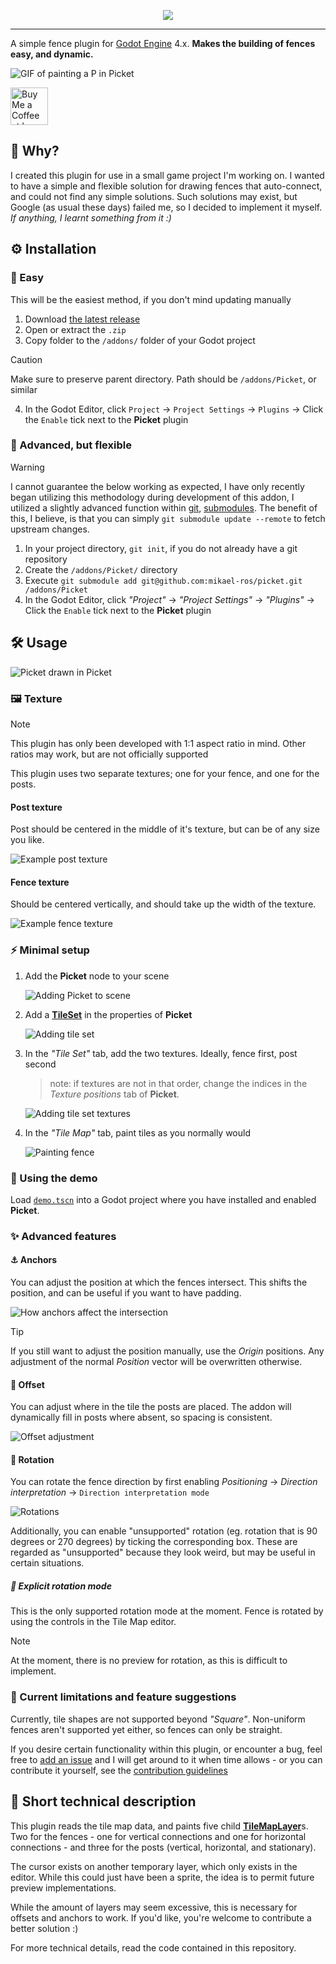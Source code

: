 <p align="center">
	<img style="background-color: transparent" src="assets/picket_wide_logo.png">
</p>

---

A simple fence plugin for [Godot Engine](https://godotengine.org/) 4.x. **Makes the building of fences easy, and dynamic.**

![GIF of painting a P in Picket](assets/previews/painting_p.gif)

<a href='https://ko-fi.com/Z8Z212GZR6' target='_blank'><img height='60' style='border:0px;height:60px;' src='https://storage.ko-fi.com/cdn/kofi1.png?v=3' border='0' alt='Buy Me a Coffee at ko-fi.com' /></a>

## 🤔 Why?

I created this plugin for use in a small game project I'm working on. I wanted to have a simple and flexible solution for drawing fences that auto-connect, and could not find any simple solutions. Such solutions may exist, but Google (as usual these days) failed me, so I decided to implement it myself. *If anything, I learnt something from it :)*

## ⚙️ Installation
### 💚 Easy
This will be the easiest method, if you don't mind updating manually
1. Download [the latest release](https://github.com/mikael-ros/picket/releases)
2. Open or extract the ``.zip``
3. Copy folder to the ``/addons/`` folder of your Godot project
> [!CAUTION]
> Make sure to preserve parent directory. Path should be ``/addons/Picket``, or similar
4. In the Godot Editor, click ``Project`` -> ``Project Settings`` -> ``Plugins`` -> Click the ``Enable`` tick next to the **Picket** plugin

### 🧠 Advanced, but flexible
> [!WARNING]
> I cannot guarantee the below working as expected, I have only recently began utilizing this methodology during development of this addon, I utilized a slightly advanced function within [git](https://git-scm.com/), [submodules](https://git-scm.com/book/en/v2/Git-Tools-Submodules). The benefit of this, I believe, is that you can simply ``git submodule update --remote`` to fetch upstream changes.
1. In your project directory, ``git init``, if you do not already have a git repository
2. Create the ``/addons/Picket/`` directory
3. Execute ``git submodule add git@github.com:mikael-ros/picket.git /addons/Picket``
4. In the Godot Editor, click *"Project"* -> *"Project Settings"* -> *"Plugins"* -> Click the ``Enable`` tick next to the **Picket** plugin

## 🛠️ Usage
![Picket drawn in Picket](assets/previews/picket_drawn.png)

### 🖼️ Texture
> [!NOTE]
> This plugin has only been developed with 1:1 aspect ratio in mind. Other ratios may work, but are not officially supported

This plugin uses two separate textures; one for your fence, and one for the posts. 

#### Post texture
Post should be centered in the middle of it's texture, but can be of any size you like.

![Example post texture](assets/textures/white_fence_post.png)

#### Fence texture
Should be centered vertically, and should take up the width of the texture.

![Example fence texture](assets/textures/white_fence_planks.png)

### ⚡ Minimal setup
1. Add the **Picket** node to your scene

	![Adding Picket to scene](assets/previews/add_picket_to_scene.png)
2. Add a [**TileSet**](https://docs.godotengine.org/en/stable/classes/class_tileset.html) in the properties of **Picket**

	![Adding tile set](assets/previews/add_tileset.png)
3. In the *"Tile Set"* tab, add the two textures. Ideally, fence first, post second
	> note: if textures are not in that order, change the indices in the *Texture positions* tab of **Picket**.

	![Adding tile set textures](assets/previews/add_tileset_textures.png)
4. In the *"Tile Map"* tab, paint tiles as you normally would

	![Painting fence](assets/previews/painting.gif)

### 📂 Using the demo
Load [``demo.tscn``](/demo/demo.tscn) into a Godot project where you have installed and enabled **Picket**.

### ✨ Advanced features
#### ⚓ Anchors
You can adjust the position at which the fences intersect. This shifts the position, and can be useful if you want to have padding. 

![How anchors affect the intersection](assets/previews/anchor.gif)

> [!TIP]
> If you still want to adjust the position manually, use the *Origin* positions. Any adjustment of the normal *Position* vector will be overwritten otherwise.

#### 📍 Offset
You can adjust where in the tile the posts are placed. The addon will dynamically fill in posts where absent, so spacing is consistent.

![Offset adjustment](assets/previews/offsets.gif)

#### 🔁 Rotation
You can rotate the fence direction by first enabling *Positioning* -> *Direction interpretation* -> ``Direction interpretation mode``

![Rotations](assets/previews/rotations.png)

Additionally, you can enable "unsupported" rotation (eg. rotation that is 90 degrees or 270 degrees) by ticking the corresponding box. These are regarded as "unsupported" because they look weird, but may be useful in certain situations.

##### 🔂 Explicit rotation mode
This is the only supported rotation mode at the moment. Fence is rotated by using the controls in the Tile Map editor. 

> [!NOTE]
> At the moment, there is no preview for rotation, as this is difficult to implement.

### 🧩 Current limitations and feature suggestions
Currently, tile shapes are not supported beyond *"Square"*. Non-uniform fences aren't supported yet either, so fences can only be straight.

If you desire certain functionality within this plugin, or encounter a bug, feel free to [add an issue](https://github.com/mikael-ros/picket/issues/new) and I will get around to it when time allows - or you can contribute it yourself, see the [contribution guidelines](/CONTRIBUTING.md) 


## 💾 Short technical description
This plugin reads the tile map data, and paints five child [**TileMapLayer**](https://docs.godotengine.org/en/stable/classes/class_tilemaplayer.html)s. Two for the fences - one for vertical connections and one for horizontal connections - and three for the posts (vertical, horizontal, and stationary).

The cursor exists on another temporary layer, which only exists in the editor. While this could just have been a sprite, the idea is to permit future preview implementations.

While the amount of layers may seem excessive, this is necessary for offsets and anchors to work. If you'd like, you're welcome to contribute a better solution :)

For more technical details, read the code contained in this repository.

